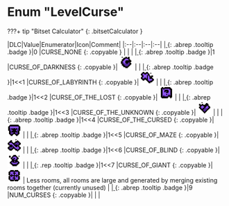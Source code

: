 # Enum "LevelCurse"

???+ tip "Bitset Calculator"
    [](#){: .bitsetCalculator }

|DLC|Value|Enumerator|Icon|Comment|
|:--|:--|:--|:--|
|[ ](#){: .abrep .tooltip .badge }|0 |CURSE_NONE {: .copyable } | |  |
|[ ](#){: .abrep .tooltip .badge }|1 |CURSE_OF_DARKNESS {: .copyable }| ![img](../images/levelcurse/darkness.png) |  |
|[ ](#){: .abrep .tooltip .badge }|1<<1 |CURSE_OF_LABYRINTH {: .copyable }| ![img](../images/levelcurse/xl.png) |  |
|[ ](#){: .abrep .tooltip .badge }|1<<2 |CURSE_OF_THE_LOST {: .copyable }| ![img](../images/levelcurse/lost.png) |  |
|[ ](#){: .abrep .tooltip .badge }|1<<3 |CURSE_OF_THE_UNKNOWN {: .copyable }| ![img](../images/levelcurse/unknown.png) |  |
|[ ](#){: .abrep .tooltip .badge }|1<<4 |CURSE_OF_THE_CURSED {: .copyable }| ![img](../images/levelcurse/cursed.png) |  |
|[ ](#){: .abrep .tooltip .badge }|1<<5 |CURSE_OF_MAZE {: .copyable }| ![img](../images/levelcurse/maze.png) |  |
|[ ](#){: .abrep .tooltip .badge }|1<<6 |CURSE_OF_BLIND {: .copyable }| ![img](../images/levelcurse/blind.png) |  |
|[ ](#){: .rep .tooltip .badge }|1<<7 |CURSE_OF_GIANT {: .copyable }| ![img](../images/levelcurse/giant.png) | Less rooms, all rooms are large and generated by merging existing rooms together (currently unused) |
|[ ](#){: .abrep .tooltip .badge }|9 |NUM_CURSES {: .copyable }| |  |